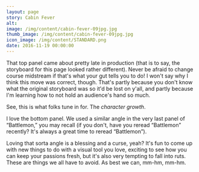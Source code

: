 ```yaml
---
layout: page
story: Cabin Fever
alt:
image: /img/content/cabin-fever-09jpg.jpg
thumb_image: /img/content/cabin-fever-09jpg.jpg
icon_image: /img/content/STANDARD.png
date: 2016-11-19 00:00:00
---
```



That top panel came about pretty late in production (that is to say, the storyboard for this page looked rather different). Never be afraid to change course midstream if that's what your gut tells you to do! I won't say why I think this move was correct, though. That's partly because you don't know what the original storyboard was so it'd be lost on y'all, and partly because I'm learning how to not hold an audience's hand so much.

See, this is what folks tune in for. The *character growth*.

I love the bottom panel. We used a similar angle in the very last panel of “Battlemon,” you may recall (if you don't, have you reread “Battlemon” recently? It's always a great time to reread “Battlemon”).

Loving that sorta angle is a blessing and a curse, yeah? It's fun to come up with new things to do with a visual tool you love, exciting to see how you can keep your passions fresh, but it's also very tempting to fall into ruts. These are things we all have to avoid. As best we can, mm-hm, mm-hm.
